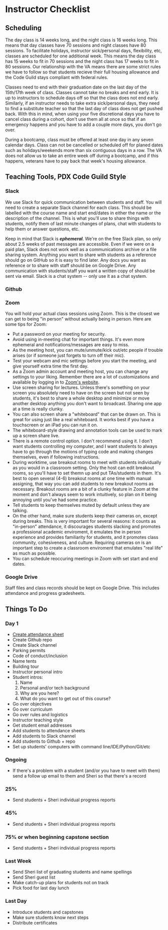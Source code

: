# Instructor Checklist

## Scheduling

The day class is 14 weeks long, and the night class is 16 weeks long. This means that day classes have 70 sessions and night classes have 80 sessions. To facilitate holidays, instructor sick/personal days, flexibility, etc, classes are scheduled for one additional week. This means the day class has 15 weeks to fit in 70 sessions and the night class has 17 weeks to fit in 80 sessions. Our relationship with the VA means there are some strict rules we have to follow so that students recieve their full housing allowance and the Code Guild stays compliant with federal rules.

Classes need to end with their graduation date on the last day of the 15th/17th week of class. Classes cannot take no breaks and end early. It is up to instructors to schedule days off so that the class does not end early. Similarly, if an instructor needs to take extra sick/personal days, they need to find a substitute teacher so that the last day of class does not get pushed back. With this in mind, when using your five discretional days you have to cancel class during a cohort, don't use them all at once so that if an emergency happens and you have to add a couple more days, you don't go over.

During a bootcamp, class must be offered at least one day in any seven calendar days. Class can not be cancelled or scheduled off for planed dates such as holidays/weekends more than six contiguous days in a row. The VA does not allow us to take an entire week off during a bootcamp, and if this happens, veterans have to pay back that week's housing allowance.

## Teaching Tools, PDX Code Guild Style

### Slack

We use Slack for quick communication between students and staff. You will need to create a separate Slack channel for each class. This should be labelled with the course name and start end/dates in either the name or the description of the channel. This is what you'll use to share things with students, notify them of last minute changes of plans, chat with students to help them or answer questions, etc.

Keep in mind that Slack is ***ephemeral***. We're on the free Slack plan, so only about 2.5 weeks of past messages are accessible. Even if we were on a paid plan, Slack does not work well as a communications archive or a file sharing system. Anything you want to share with students as a reference should go on GitHub so it is easy to find later. Any docs you want as reference or to share with staff should be on Google Drive. Any communication with students/staff you want a written copy of should be sent via email. Slack is a chat system -- only use it as a chat system.

### Github

### Zoom

You will hold your actual class sessions using Zoom. This is the closest we can get to being "in person" without actually being in person. Here are some tips for Zoom:

- Put a password on your meeting for security.
- Avoid using in-meeting chat for important things. It's even more ephemeral and notifications/messages are easy to miss.
- As the meeting host, you can mute/unmute/kick out/etc people if trouble arises (or if someone just forgets to turn off their mic).
- Test your webcam and mic settings before you start the meeting, and give yourself extra time the first day.
- As a Zoom admin account and meeting host, you can change any settings to your liking. Remember there are a lot of customizations and available by logging in to [Zoom's website](https://zoom.us/profile).
- Use screen sharing for lectures. Unless there's something on your screen you absolutely need to have on the screen but not seen by students, it's best to share a whole desktop and minimize or move another desktop anything you don't want to broadcast. Sharing one app at a time is really clunky.
- You can also screen share a "whiteboard" that can be drawn on. This is great for using just like a real whiteboard. It works best if you have a touchscreen or an iPad you can run it on.
- The whiteboard-style drawing and annotation tools can be used to mark up a screen share live.
- There is a remote control option. I don't recommend using it. I don't want students controlling my computer, and I want students to always have to go through the motions of typing code and making changes themselves, even if following instructions.
- During worktime, use breakout rooms to meet with students individually as you would in a classroom setting. Only the host can edit breakout rooms, so you'll have to set themn up and put TAs/students in them. It's best to open several (4-6) breakout rooms at one time with manual assigning, that way you can add students to new breakout rooms as necessary. Breakout rooms are a bit of a clunky feature in Zoom at the moment and don't always seem to work intuitively, so plan on it being annoying until you've had some practice.
- Tell students to keep themselves muted by default unless they are talking.
- On the other hand, make sure students keep their cameras on, except during breaks. This is very important for several reasons: it counts as "in-person" attendance, it discourages students slacking and promotes a professional academic enviroment, it emulates the in person experience and provides familiarity for students, and it promotes class community, cohesiveness, and culture. Requiring cameras on is an important step to create a classroom enviroment that emulates "real life" as much as possible.
- You can schedule reoccuring meetings in Zoom with set start and end dates.

### Google Drive

Staff files and class records should be kept on Google Drive. This includes attendance and progress gradesheets.

## Things To Do

### Day 1

- [Create attendance sheet](https://docs.google.com/spreadsheets/d/1SEPHXpAQda5-P2B8gHPz1rlVAD7452LhQVrcUJqsId4/edit?usp=sharing)
- Create Github repo
- Create Slack channel
- Parking permits
- Code of conduct/inclusion
- Name tents
- Building tour
- Instructor personal intro
- Student intros:
  1. Name
  2. Personal and/or tech background
  3. Why are you here?
  4. What do you want to get out of this course?
- Go over objectives
- Go over curriculum
- Go over rules and logistics
- Instructor teaching style
- Get student email addresses
- Add students to attendance sheets
- Add students to Slack channel
- Add students to Github + repo
- Set up students' computers with command line/IDE/Python/Git/etc

### Ongoing

- If there's a problem with a student (and/or you have to meet with them) send a follow up email to them and Sheri so that there's a record

### 25%

- Send students + Sheri individual progress reports

### 45%

- Send students + Sheri individual progress reports

### 75% or when beginning capstone section

- Send students + Sheri individual progress reports

### Last Week

- Send Sheri list of graduating students and name spellings
- Send Sheri guest list
- Make catch-up plans for students not on track
- Pick food for last day lunch

### Last Day

- Introduce students and capstones
- Make sure students know next steps
- Distribute certificates
